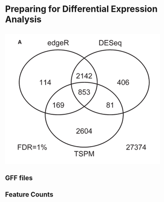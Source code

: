 # Preparing for Differential Expression Analysis

##


![Kvam Fig5A](/images/Kvam_2012_fig5A.png)


## GFF files

## Feature Counts
